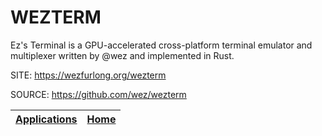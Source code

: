 # WEZTERM

 Ez's Terminal is a GPU-accelerated cross-platform terminal  emulator and multiplexer written by @wez and implemented  in Rust.
 
 SITE: https://wezfurlong.org/wezterm

 SOURCE: https://github.com/wez/wezterm

 | [Applications](https://portable-linux-apps.github.io/apps.html) | [Home](https://portable-linux-apps.github.io)
 | --- | --- |
